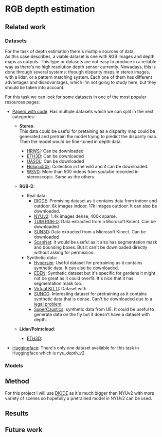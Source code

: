 # RGB depth estimation

## Related work

### Datasets

For the task of depth estimation there's multiple sources of data.  
As this case describes, a viable dataset is one with RGB images and depth maps as outputs.
This type or datasets are not easy to produce in a reliable way as there's no high resolution depth sensor currently.
Nowadays, this is done through several systems: through disparity maps in stereo images, with a lidar, or a pattern
matching system.
Each one of them has different advantages and disadvantages, which I'm not going to study here, but they should be taken
into account.

For this task we can look for some datasets in one of the most popular resources pages:

* [Papers with code](https://paperswithcode.com/datasets?task=depth-estimation&mod=stereo):
  Has multiple datasets which we can split in the next categories:
    * **Stereo**:  
      This data could be useful for pretaining as a disparity map could be generated and pretrain the model trying to
      predict the disparity map. Then the model would be fine-tuned in depth data.
        * [HRWSI](https://kexianhust.github.io/Structure-Guided-Ranking-Loss/): Can be downloaded
        * [ETH3D](https://www.eth3d.net/overview): Can be downloaded
        * [UASOL](https://osf.io/64532/): Can be downloaded
        * [Holopix50k](https://github.com/leiainc/holopix50k): Collection in the wild and it can be downloaded.
        * [WSVD](https://sites.google.com/view/wsvd/home): More than 500 videos from youtube recorded in stereoscopic.
          Same as the others
    * **RGB-D**:
        * Real data:
            * [DIODE](https://diode-dataset.org/): Promising dataset as it contains data from indoor and
              outdoor. 8k images indoor, 17k images outdoor. It can also be downloaded.
            * [NYUv2](https://cs.nyu.edu/~silberman/datasets/nyu_depth_v2.html): 1.4k images dense, 400k sparse.
            * [TUM RGB-D](https://cvg.cit.tum.de/data/datasets/rgbd-dataset/download): Data extracted from a Microsoft
              Kinect. Can be downloaded
            * [SUN3D](https://sun3d.cs.princeton.edu/): Data extracted from a Microsoft Kinect. Can be downloaded
            * [ScanNet](https://github.com/ScanNet/ScanNet): It would be useful as it also has segmentation mask and
              bounding boxes. But it can't be downloaded directly without asking for permission.
        * Synthetic data:
            * [Hypersim](https://github.com/apple/ml-hypersim): Useful dataset for pretraining as it contains synthetic
              data. It can also be downloaded.
            * [EDEN](https://lhoangan.github.io/eden/): Synthetic dataset but it's specific for gardens it might not be
              great as it could overfit. It's nice that it has segmentation mask too.
            * [Virtual KITTI](https://europe.naverlabs.com/research/computer-vision/proxy-virtual-worlds-vkitti-1/):
              Dataset with
            * [SUNCG](https://sscnet.cs.princeton.edu/): Interesting dataset for pretraining as it contains synthetic
              data
              that is dense. Can't be downloaded due to
              a [legal problem](https://futurism.com/tech-suing-facebook-princeton-data).
            * [SuperCaustics](https://github.com/MMehdiMousavi/SuperCaustics): synthetic data from UE. It could be
              useful to generate data on the fly but it doesn't have a dataset with depth.

    * **Lidar/Pointcloud**:
        * [ETH3D](https://www.eth3d.net/overview):

* [Huggingface](https://huggingface.co/datasets?task_categories=task_categories:depth-estimation&sort=downloads):
  There's only one dataset available for this task in Huggingface which is nyu_depth_v2.

### Models

## Method
For this project I will use [DIODE](https://diode-dataset.org/) as it's much bigger than NYUv2 with more variety of
scenes so hopefully a pretrained model in NYUv2 can be used.

## Results

## Future work
